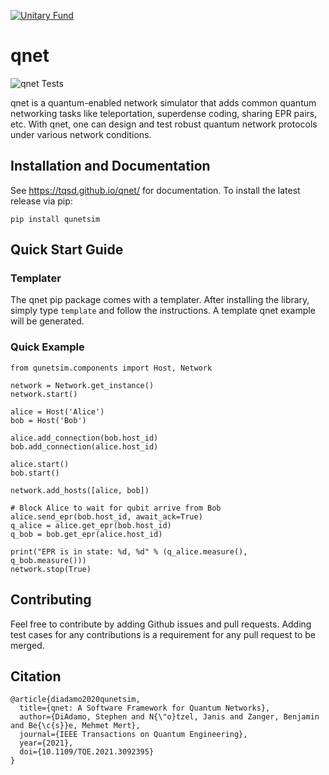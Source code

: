 [![Unitary Fund](https://img.shields.io/badge/Supported%20By-UNITARY%20FUND-brightgreen.svg?style=for-the-badge)](http://unitary.fund)
# qnet 

![qnet Tests](https://github.com/tqsd/qnet/workflows/qnet%20Tests/badge.svg)

qnet is a quantum-enabled network simulator that adds common quantum networking tasks like teleportation, superdense coding, sharing EPR pairs, etc. With qnet, one can design and test robust quantum network protocols under various network conditions.

## Installation and Documentation

See https://tqsd.github.io/qnet/ for documentation. To install the latest release via pip:
```
pip install qunetsim
```

## Quick Start Guide

### Templater

The qnet pip package comes with a templater. After installing the library, simply type `template` and follow the instructions. A template qnet example will be generated. 

### Quick Example

```
from qunetsim.components import Host, Network

network = Network.get_instance()
network.start()

alice = Host('Alice')
bob = Host('Bob')

alice.add_connection(bob.host_id)
bob.add_connection(alice.host_id)

alice.start()
bob.start()

network.add_hosts([alice, bob])

# Block Alice to wait for qubit arrive from Bob
alice.send_epr(bob.host_id, await_ack=True)
q_alice = alice.get_epr(bob.host_id)
q_bob = bob.get_epr(alice.host_id)

print("EPR is in state: %d, %d" % (q_alice.measure(), q_bob.measure()))
network.stop(True)
```

## Contributing 

Feel free to contribute by adding Github issues and pull requests. Adding test cases for any contributions is a requirement for any pull request to be merged. 

## Citation
```
@article{diadamo2020qunetsim,
  title={qnet: A Software Framework for Quantum Networks},
  author={DiAdamo, Stephen and N{\"o}tzel, Janis and Zanger, Benjamin and Be{\c{s}}e, Mehmet Mert},
  journal={IEEE Transactions on Quantum Engineering},
  year={2021},
  doi={10.1109/TQE.2021.3092395}
}
```
